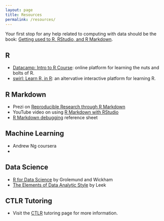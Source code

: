 ```yaml
---
layout: page
title: Resources
permalink: /resources/
---
```


Your first stop for any help related to computing with data should be the book:
[Getting used to R, RStudio, and R
Markdown](https://rudeboybert.github.io/rbasics-book/index.html).

## R

* [Datacamp: Intro to R Course](https://www.datacamp.com/courses/free-introduction-to-r): 
online platform for learning the nuts and bolts of R.
* [swirl: Learn R, in R](http://swirlstats.com/): an altervative interactive platform
for learning R.


## R Markdown

* Prezi on [Reproducible Research through R Markdown](https://prezi.com/cqicx3j0i6kt/reproducible/)
* YouTube video on using [R Markdown with RStudio](https://www.youtube.com/watch?v=DNS7i2m4sB0)
* [R Markdown debugging](https://docs.google.com/document/d/1P7IyZ4On9OlrCOhygFxjC7XhQqyw8OludwChz-uFd_o/edit?usp=sharing) reference sheet


## Machine Learning

* Andrew Ng coursera
*


## Data Science

* [R for Data Science](http://r4ds.had.co.nz/) by Grolemund and Wickham
* [The Elements of Data Analytic Style](https://leanpub.com/datastyle) by Leek

## CTLR Tutoring

* Visit the [CTLR](http://www.middlebury.edu/academics/resources/ctlr/students) tutoring page for more information.

<!--
[How to Get RStudio Set Up on Your Own Machine (Mac)](http://www.reed.edu/data-at-reed/software/R/r_studio.html)
-->
